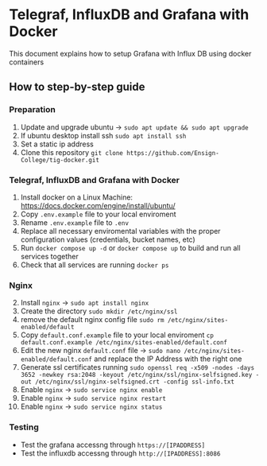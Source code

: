 # Telegraf, InfluxDB and Grafana with Docker

This document explains how to setup Grafana with Influx DB using docker containers

## How to step-by-step guide

### Preparation

1. Update and upgrade ubuntu -> `sudo apt update && sudo apt upgrade`
1. If ubuntu desktop install ssh `sudo apt install ssh`
1. Set a static ip address
2. Clone this repository `git clone https://github.com/Ensign-College/tig-docker.git`

### Telegraf, InfluxDB and Grafana with Docker

1. Install docker on a Linux Machine: https://docs.docker.com/engine/install/ubuntu/
3. Copy `.env.example` file to your local enviroment
4. Rename `.env.example` file to `.env`
5. Replace all necessary enviromental variables with the proper configuration values (credentials, bucket names, etc)
6. Run `docker compose up -d` or `docker compose up` to build and run all services together
7. Check that all services are running `docker ps`

### Nginx

2. Install `nginx` -> `sudo apt install nginx`
3. Create the directory `sudo mkdir /etc/nginx/ssl`
3. remove the default nginx config file `sudo rm /etc/nginx/sites-enabled/default`
3. Copy `default.conf.example` file to your local enviroment `cp default.conf.example /etc/nginx/sites-enabled/default.conf`
4. Edit the new nginx `default.conf` file -> `sudo nano /etc/nginx/sites-enabled/default.conf` and replace the IP Address with the right one
5. Generate ssl certificates running `sudo openssl req -x509 -nodes -days 3652 -newkey rsa:2048 -keyout /etc/nginx/ssl/nginx-selfsigned.key -out /etc/nginx/ssl/nginx-selfsigned.crt -config ssl-info.txt`
7. Enable `nginx` -> `sudo service nginx enable`
7. Enable `nginx` -> `sudo service nginx restart`
7. Enable `nginx` -> `sudo service nginx status`

### Testing
- Test the grafana accessng through `https://[IPADDRESS]`
- Test the influxdb accessng through `http://[IPADDRESS]:8086`
